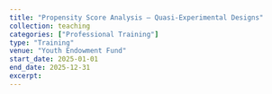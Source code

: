 ```yaml
---
title: "Propensity Score Analysis – Quasi-Experimental Designs"
collection: teaching
categories: ["Professional Training"]
type: "Training"
venue: "Youth Endowment Fund"
start_date: 2025-01-01
end_date: 2025-12-31
excerpt:
---
```

